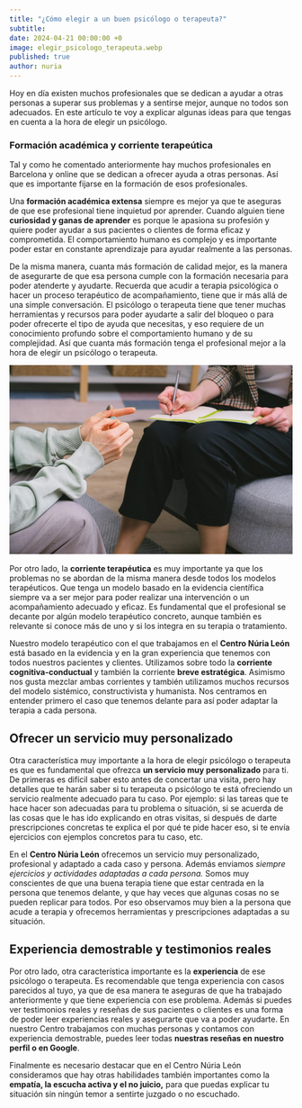 ```yaml
---
title: "¿Cómo elegir a un buen psicólogo o terapeuta?"
subtitle: 
date: 2024-04-21 00:00:00 +0
image: elegir_psicologo_terapeuta.webp
published: true
author: nuria
---
```



Hoy en día existen muchos profesionales que se dedican a ayudar a otras personas a superar sus problemas y a sentirse mejor, aunque no todos son adecuados. En este artículo te voy a explicar algunas ideas para que tengas en cuenta a la hora de elegir un psicólogo.

<!-- more -->

### Formación académica y corriente terapeútica

Tal y como he comentado anteriormente hay muchos profesionales en Barcelona y online que se dedican a ofrecer ayuda a otras personas. Así que es importante fijarse en la formación de esos profesionales.

Una **formación académica extensa** siempre es mejor ya que te aseguras de que ese profesional tiene inquietud por aprender. Cuando alguien tiene **curiosidad y ganas de aprender** es porque le apasiona su profesión y quiere poder ayudar a sus pacientes o clientes de forma eficaz y comprometida. El comportamiento humano es complejo y es importante poder estar en constante aprendizaje para ayudar realmente a las personas.

De la misma manera, cuanta más formación de calidad mejor, es la manera de asegurarte de que esa persona cumple con la formación necesaria para poder atenderte y ayudarte. Recuerda que acudir a terapia psicológica o hacer un proceso terapéutico de acompañamiento, tiene que ir más allá de una simple conversación. El psicólogo o terapeuta tiene que tener muchas herramientas y recursos para poder ayudarte a salir del bloqueo o para poder ofrecerte el tipo de ayuda que necesitas, y eso requiere de un conocimiento profundo sobre el comportamiento humano y de su complejidad. Así que cuanta más formación tenga el profesional mejor a la hora de elegir un psicólogo o terapeuta.

![Foto terapia](psicologo_terapeuta.jpg)

Por otro lado, la **corriente terapéutica** es muy importante ya que los problemas no se abordan de la misma manera desde todos los modelos terapéuticos. Que tenga un modelo basado en la evidencia científica siempre va a ser mejor para poder realizar una intervención o un acompañamiento adecuado y eficaz. Es fundamental que el profesional se decante por algún modelo terapéutico concreto, aunque también es relevante si conoce más de uno y si los integra en su terapia o tratamiento. 

Nuestro modelo terapéutico con el que trabajamos en el **Centro Núria León** está basado en la evidencia y en la gran experiencia que tenemos con todos nuestros pacientes y clientes. Utilizamos sobre todo la **corriente cognitiva-conductual** y también la corriente **breve estratégica**. Asimismo nos gusta mezclar ambas corrientes y también utilizamos muchos recursos del modelo sistémico, constructivista y humanista. Nos centramos en entender primero el caso que tenemos delante para así poder adaptar la terapia a cada persona.


## Ofrecer un servicio muy personalizado

Otra característica muy importante a la hora de elegir psicólogo o terapeuta es que es fundamental que ofrezca **un servicio muy personalizado** para ti. De primeras es difícil saber esto antes de concertar una visita, pero hay detalles que te harán saber si tu terapeuta o psicólogo te está ofreciendo un servicio realmente adecuado para tu caso. Por ejemplo: si las tareas que te hace hacer son adecuadas para tu problema o situación, si se acuerda de las cosas que le has ido explicando en otras visitas, si después de darte prescripciones concretas te explica el por qué te pide hacer eso, si te envía ejercicios con ejemplos concretos para tu caso, etc.

En el **Centro Núria León** ofrecemos un servicio muy personalizado, profesional y adaptado a cada caso y persona. Además enviamos *siempre ejercicios y actividades adaptadas a cada persona.* Somos muy conscientes de que una buena terapia tiene que estar centrada en la persona que tenemos delante, y que hay veces que algunas cosas no se pueden replicar para todos. Por eso observamos muy bien a la persona que acude a terapia y ofrecemos herramientas y prescripciones adaptadas a su situación.

## Experiencia demostrable y testimonios reales

Por otro lado, otra característica importante es la **experiencia** de ese psicólogo o terapeuta. Es recomendable que tenga experiencia con casos parecidos al tuyo, ya que de esa manera te aseguras de que ha trabajado anteriormente y que tiene experiencia con ese problema. Además si puedes ver testimonios reales y reseñas de sus pacientes o clientes es una forma de poder leer experiencias reales y asegurarte que va a poder ayudarte. En nuestro Centro trabajamos con muchas personas y contamos con experiencia demostrable, puedes leer todas **nuestras reseñas en nuestro perfil o en Google**. 

Finalmente es necesario destacar que en el Centro Núria León consideramos que hay otras habilidades también importantes como la **empatía, la escucha activa y el no juicio,** para que puedas explicar tu situación sin ningún temor a sentirte juzgado o no escuchado.
